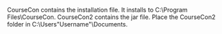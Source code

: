 CourseCon contains the installation file. It installs to C:\Program Files\CourseCon. 
CourseCon2 contains the jar file. Place the CourseCon2 folder in C:\Users\"Username"\Documents.
